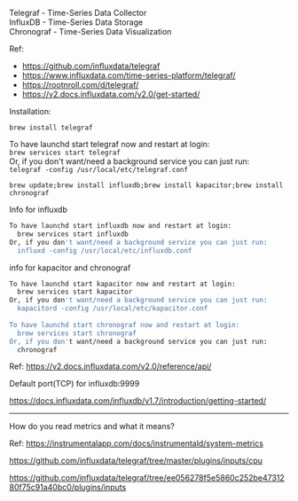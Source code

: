 Telegraf - Time-Series Data Collector   
InfluxDB - Time-Series Data Storage   
Chronograf - Time-Series Data Visualization   

Ref:  
- https://github.com/influxdata/telegraf
- https://www.influxdata.com/time-series-platform/telegraf/
- https://rootnroll.com/d/telegraf/
- https://v2.docs.influxdata.com/v2.0/get-started/

Installation: 

`brew install telegraf`


To have launchd start telegraf now and restart at login:  
  `brew services start telegraf`  
Or, if you don't want/need a background service you can just run:  
  `telegraf -config /usr/local/etc/telegraf.conf`  


`brew update;brew install influxdb;brew install kapacitor;brew install chronograf`

Info for influxdb
```bash
To have launchd start influxdb now and restart at login:
  brew services start influxdb
Or, if you don't want/need a background service you can just run:
  influxd -config /usr/local/etc/influxdb.conf
```

info for kapacitor and chronograf 
```bash
To have launchd start kapacitor now and restart at login:
  brew services start kapacitor
Or, if you don't want/need a background service you can just run:
  kapacitord -config /usr/local/etc/kapacitor.conf
  
To have launchd start chronograf now and restart at login:
  brew services start chronograf
Or, if you don't want/need a background service you can just run:
  chronograf
```


Ref: https://v2.docs.influxdata.com/v2.0/reference/api/

Default port(TCP) for influxdb:9999

https://docs.influxdata.com/influxdb/v1.7/introduction/getting-started/

----

How do you read metrics and what it means?

Ref: https://instrumentalapp.com/docs/instrumentald/system-metrics

https://github.com/influxdata/telegraf/tree/master/plugins/inputs/cpu

https://github.com/influxdata/telegraf/tree/ee056278f5e5860c252be4731280f75c91a40bc0/plugins/inputs

